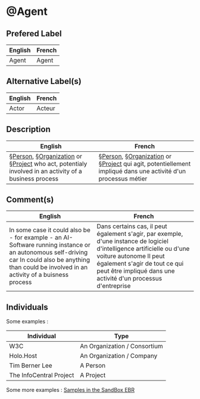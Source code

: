 @Agent
==


Prefered Label
-
<table>
    <thead>
        <tr>
            <th>English</th>
            <th>French</th>
        </tr>
    </thead>
    <tbody>
        <tr>
            <td>Agent</td>
            <td>Agent</td>
        </tr>
    </tbody>
</table>

Alternative Label(s)
-
<table>
    <thead>
        <tr>
            <th>English</th>
            <th>French</th>
        </tr>
    </thead>
    <tbody>
        <tr>
            <td>Actor</td>
            <td>Acteur</td>
        </tr>
    </tbody>
</table>

Description
-
<table>
    <thead>
        <tr>
            <th>English</th>
            <th>French</th>
        </tr>
    </thead>
    <tbody>
        <tr>
            <td><a href="https://github.com/iPlumb3r/EcosystemMappingModel/blob/master/1_Semantic/Conceptionary/%C2%A7Person.md">§Person</a>, <a href="https://github.com/iPlumb3r/EcosystemMappingModel/blob/master/1_Semantic/Conceptionary/%C2%A7Organization.md">§Organization</a> or <a href="https://github.com/iPlumb3r/EcosystemMappingModel/blob/master/1_Semantic/Conceptionary/%C2%A7Project.md">§Project</a> who act, potentialy involved in an activity of a business process</td>
            <td><a href="https://github.com/iPlumb3r/EcosystemMappingModel/blob/master/1_Semantic/Conceptionary/%C2%A7Person.md">§Person</a>, <a href="https://github.com/iPlumb3r/EcosystemMappingModel/blob/master/1_Semantic/Conceptionary/%C2%A7Organization.md">§Organization</a> or <a href="https://github.com/iPlumb3r/EcosystemMappingModel/blob/master/1_Semantic/Conceptionary/%C2%A7Project.md">§Project</a> qui agit, potentiellement impliqué dans une activité d'un processus métier</td>
        </tr>
    </tbody>
</table>

Comment(s)
-
<table>
    <thead>
        <tr>
            <th>English</th>
            <th>French</th>
        </tr>
    </thead>
    <tbody>
        <tr>
            <td>In some case it could also be - for example - an AI-Software running instance or an autonomous self-driving car
In could also be anything than could be involved in an activity of a buisness process</td>
            <td>Dans certains cas, il peut également s'agir, par exemple, d'une instance de logiciel d'intelligence artificielle ou d'une voiture autonome
Il peut également s'agir de tout ce qui peut être impliqué dans une activité d'un processus d'entreprise</td>
        </tr>
    </tbody>
</table>

Individuals
-

Some examples : 
<table>
    <thead>
        <tr>
            <th>Individual</th>
            <th>Type</th>
        </tr>
    </thead>
    <tbody>
        <tr>
            <td>W3C</td>
            <td>An Organization / Consortium</td>
        </tr>
        <tr>
            <td>Holo.Host</td>
            <td>An Organization / Company</td>
        </tr>
        <tr>
            <td>Tim Berner Lee</td>
            <td>A Person</td>
        </tr>
        <tr>
            <td>The InfoCentral Project</td>
            <td>A Project</td>
        </tr>
    </tbody>
</table>

Some more examples : <a href="https://www.topincs.com/iPlumb3rSandBox/.index?tt=1219">Samples in the SandBox EBR</a>

